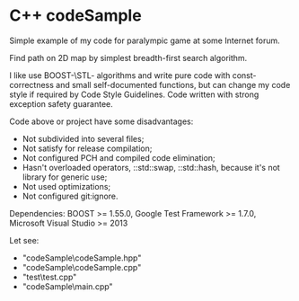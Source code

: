 C++ codeSample
==========

Simple example of my code for paralympic game at some Internet forum. 

Find path on 2D map by simplest breadth-first search algorithm.

I like use BOOST-\STL- algorithms and write pure code with const-correctness and small self-documented functions,
 but can change my code style if required by Code Style Guidelines.
Code written with strong exception safety guarantee.

Code above or project have some disadvantages:
  * Not subdivided into several files;
  * Not satisfy for release compilation;
  * Not configured PCH and compiled code elimination;
  * Hasn't overloaded operators, ::std::swap, ::std::hash, because it's not library for generic use;
  * Not used optimizations;
  * Not configured git:ignore.

Dependencies: BOOST >= 1.55.0, Google Test Framework >= 1.7.0, Microsoft Visual Studio >= 2013

Let see:
  * "codeSample\codeSample.hpp"
  * "codeSample\codeSample.cpp"
  * "test\test.cpp"
  * "codeSample\main.cpp"
